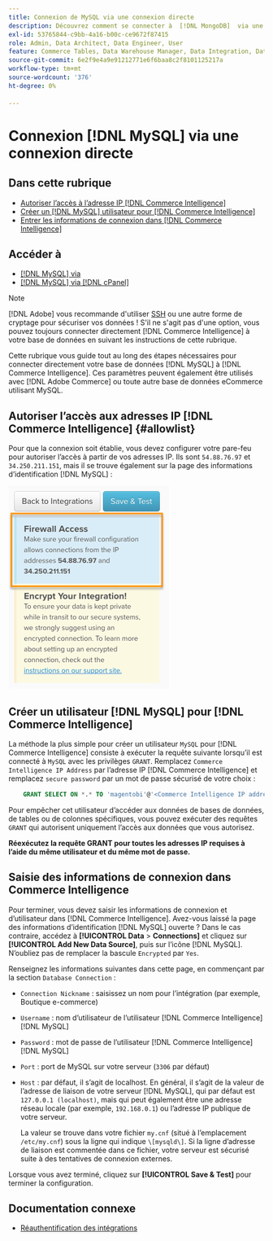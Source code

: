 ```yaml
---
title: Connexion de MySQL via une connexion directe
description: Découvrez comment se connecter à  [!DNL MongoDB]  via une connexion directe.
exl-id: 53765844-c9bb-4a16-b00c-ce9672f87415
role: Admin, Data Architect, Data Engineer, User
feature: Commerce Tables, Data Warehouse Manager, Data Integration, Data Import/Export
source-git-commit: 6e2f9e4a9e91212771e6f6baa8c2f8101125217a
workflow-type: tm+mt
source-wordcount: '376'
ht-degree: 0%

---
```


# Connexion [!DNL MySQL] via une connexion directe

## Dans cette rubrique

* [Autoriser l’accès à l’adresse IP  [!DNL Commerce Intelligence] ](#allowlist)
* [Créer un  [!DNL MySQL] utilisateur pour [!DNL Commerce Intelligence]](#steptwo)
* [Entrer les informations de connexion dans [!DNL Commerce Intelligence]](#stepthree)

## Accéder à

* [[!DNL MySQL] via ](../integrations/mysql-via-ssh-tunnel.md)
* [[!DNL MySQL] via [!DNL cPanel]](../integrations/mysql-via-cpanel.md)

>[!NOTE]
>
>[!DNL Adobe] vous recommande d&#39;utiliser [SSH](../integrations/mysql-via-ssh-tunnel.md) ou une autre forme de cryptage pour sécuriser vos données ! S&#39;il ne s&#39;agit pas d&#39;une option, vous pouvez toujours connecter directement [!DNL Commerce Intelligence] à votre base de données en suivant les instructions de cette rubrique.

Cette rubrique vous guide tout au long des étapes nécessaires pour connecter directement votre base de données [!DNL MySQL] à [!DNL Commerce Intelligence]. Ces paramètres peuvent également être utilisés avec [!DNL Adobe Commerce] ou toute autre base de données eCommerce utilisant MySQL.

## Autoriser l’accès aux adresses IP [!DNL Commerce Intelligence] {#allowlist}

Pour que la connexion soit établie, vous devez configurer votre pare-feu pour autoriser l’accès à partir de vos adresses IP. Ils sont `54.88.76.97` et `34.250.211.151`, mais il se trouve également sur la page des informations d’identification [!DNL MySQL] :

![MBI_Allow_Access_IPs.png](../../../assets/MBI_allow_access_IPs.png)

## Créer un utilisateur [!DNL MySQL] pour [!DNL Commerce Intelligence]

La méthode la plus simple pour créer un utilisateur `MySQL` pour [!DNL Commerce Intelligence] consiste à exécuter la requête suivante lorsqu’il est connecté à `MySQL` avec les privilèges `GRANT`. Remplacez `Commerce Intelligence IP Address` par l’adresse IP [!DNL Commerce Intelligence] et remplacez `secure password` par un mot de passe sécurisé de votre choix :

```sql
    GRANT SELECT ON *.* TO 'magentobi'@'<Commerce Intelligence IP address>' IDENTIFIED BY '<secure password>';
```

Pour empêcher cet utilisateur d’accéder aux données de bases de données, de tables ou de colonnes spécifiques, vous pouvez exécuter des requêtes `GRANT` qui autorisent uniquement l’accès aux données que vous autorisez.

**Réexécutez la requête GRANT pour toutes les adresses IP requises à l’aide du même utilisateur et du même mot de passe.**

## Saisie des informations de connexion dans Commerce Intelligence

Pour terminer, vous devez saisir les informations de connexion et d’utilisateur dans [!DNL Commerce Intelligence]. Avez-vous laissé la page des informations d’identification [!DNL MySQL] ouverte ? Dans le cas contraire, accédez à **[!UICONTROL Data** > **Connections]** et cliquez sur **[!UICONTROL Add New Data Source]**, puis sur l’icône [!DNL MySQL]. N’oubliez pas de remplacer la bascule `Encrypted` par `Yes`.

Renseignez les informations suivantes dans cette page, en commençant par la section `Database Connection` :

* `Connection Nickname` : saisissez un nom pour l’intégration (par exemple, Boutique e-commerce)
* `Username` : nom d’utilisateur de l’utilisateur [!DNL Commerce Intelligence] [!DNL MySQL]
* `Password` : mot de passe de l’utilisateur [!DNL Commerce Intelligence] [!DNL MySQL]
* `Port` : port de MySQL sur votre serveur (`3306` par défaut)
* `Host` : par défaut, il s’agit de localhost. En général, il s’agit de la valeur de l’adresse de liaison de votre serveur [!DNL MySQL], qui par défaut est `127.0.0.1 (localhost)`, mais qui peut également être une adresse réseau locale (par exemple, `192.168.0.1`) ou l’adresse IP publique de votre serveur.

  La valeur se trouve dans votre fichier `my.cnf` (situé à l’emplacement `/etc/my.cnf`) sous la ligne qui indique `\[mysqld\]`. Si la ligne d’adresse de liaison est commentée dans ce fichier, votre serveur est sécurisé suite à des tentatives de connexion externes.

Lorsque vous avez terminé, cliquez sur **[!UICONTROL Save & Test]** pour terminer la configuration.

## Documentation connexe

* [Réauthentification des intégrations](https://experienceleague.adobe.com/docs/commerce-knowledge-base/kb/how-to/mbi-reauthenticating-integrations.html)

